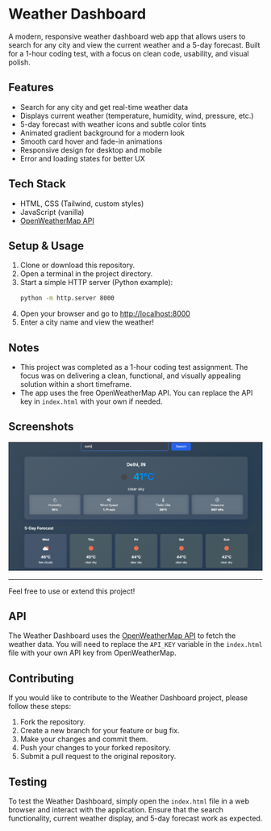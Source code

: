 # Weather Dashboard

A modern, responsive weather dashboard web app that allows users to search for any city and view the current weather and a 5-day forecast. Built for a 1-hour coding test, with a focus on clean code, usability, and visual polish.

## Features
- Search for any city and get real-time weather data
- Displays current weather (temperature, humidity, wind, pressure, etc.)
- 5-day forecast with weather icons and subtle color tints
- Animated gradient background for a modern look
- Smooth card hover and fade-in animations
- Responsive design for desktop and mobile
- Error and loading states for better UX

## Tech Stack
- HTML, CSS (Tailwind, custom styles)
- JavaScript (vanilla)
- [OpenWeatherMap API](https://openweathermap.org/api)

## Setup & Usage
1. Clone or download this repository.
2. Open a terminal in the project directory.
3. Start a simple HTTP server (Python example):
   ```sh
   python -m http.server 8000
   ```
4. Open your browser and go to [http://localhost:8000](http://localhost:8000)
5. Enter a city name and view the weather!

## Notes
- This project was completed as a 1-hour coding test assignment. The focus was on delivering a clean, functional, and visually appealing solution within a short timeframe.
- The app uses the free OpenWeatherMap API. You can replace the API key in `index.html` with your own if needed.

## Screenshots
![screenshot](screenshot.png)

---
Feel free to use or extend this project!

## API

The Weather Dashboard uses the [OpenWeatherMap API](https://openweathermap.org/api) to fetch the weather data. You will need to replace the `API_KEY` variable in the `index.html` file with your own API key from OpenWeatherMap.

## Contributing

If you would like to contribute to the Weather Dashboard project, please follow these steps:

1. Fork the repository.
2. Create a new branch for your feature or bug fix.
3. Make your changes and commit them.
4. Push your changes to your forked repository.
5. Submit a pull request to the original repository.


## Testing

To test the Weather Dashboard, simply open the `index.html` file in a web browser and interact with the application. Ensure that the search functionality, current weather display, and 5-day forecast work as expected.
